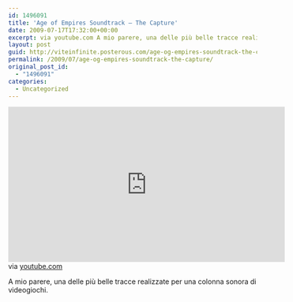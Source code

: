 ```yaml
---
id: 1496091
title: 'Age of Empires Soundtrack – The Capture'
date: 2009-07-17T17:32:00+00:00
excerpt: via youtube.com A mio parere, una delle più belle tracce realizzate per una colonna sonora di videogiochi.
layout: post
guid: http://viteinfinite.posterous.com/age-og-empires-soundtrack-the-capture
permalink: /2009/07/age-og-empires-soundtrack-the-capture/
original_post_id:
  - "1496091"
categories:
  - Uncategorized
---
```


<iframe width="560" height="315" src="https://www.youtube.com/embed/T-KepvSjJ3w" frameborder="0" allow="accelerometer; autoplay; encrypted-media; gyroscope; picture-in-picture" allowfullscreen></iframe>
<div class="posterous_quote_citation">
	via <a href="http://www.youtube.com/watch?v=T-KepvSjJ3w&feature=related">youtube.com</a>
</div>
  
A mio parere, una delle più belle tracce realizzate per una colonna sonora di videogiochi.
